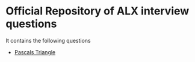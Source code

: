 # Official Repository of ALX interview questions 
It contains the following questions
- [Pascals Triangle](https://github.com/MATRIX30/alx-interview/tree/main/0x00-pascal_triangle)
